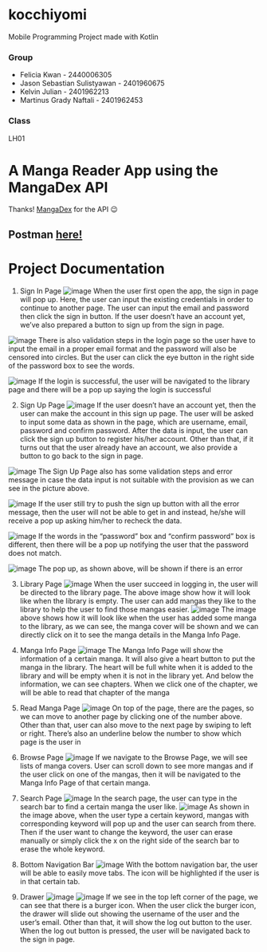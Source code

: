 # kocchiyomi
Mobile Programming Project made with Kotlin

### Group
- Felicia Kwan - 2440006305
- Jason Sebastian Sulistyawan - 2401960675
- Kelvin Julian - 2401962213
- Martinus Grady Naftali - 2401962453


### Class
LH01

# A Manga Reader App using the MangaDex API
Thanks! <a href='https://api.mangadex.org/docs/'>MangaDex</a> for the API 😉

## Postman <a href='https://app.getpostman.com/join-team?invite_code=b7f14b6a982de8934298486a70c55ce5&target_code=74ad2e0efa9109c3df227b61951511ac'>here!</a>

# Project Documentation

1.	Sign In Page
 ![image](./images/1.png)
When the user first open the app, the sign in page will pop up. Here, the user can input the existing credentials in order to continue to another page. The user can input the email and password then click the sign in button. If the user doesn’t have an account yet, we’ve also prepared a button to sign up from the sign in page.

 ![image](./images/2.png)
There is also validation steps in the login page so the user have to input the email in a proper email format and the password will also be censored into circles. But the user can click the eye button in the right side of the password box to see the words.

  ![image](./images/3.png)
If the login is successful, the user will be navigated to the library page and there will be a pop up saying the login is successful

2.	Sign Up Page
  ![image](./images/4.png)
If the user doesn’t have an account yet, then the user can make the account in this sign up page. The user will be asked to input some data as shown in the page, which are username, email, password and confirm password. After the data is input, the user can click the sign up button to register his/her account. Other than that, if it turns out that the user already have an account, we also provide a button to go back to the sign in page.
 
 ![image](./images/5.png)
The Sign Up Page also has some validation steps and error message in case the data input is not suitable with the provision as we can see in the picture above. 
 
  ![image](./images/6.png)
If the user still try to push the sign up button with all the error message, then the user will not be able to get in and instead, he/she will receive a pop up asking him/her to recheck the data.
 
 ![image](./images/7.png)
If the words in the “password” box and “confirm password” box is different, then there will be a pop up notifying the user that the password does not match. 

  ![image](./images/8.jpg)
The pop up, as shown above, will be shown if there is an error

3.	Library Page
  ![image](./images/9.png)
When the user succeed in logging in, the user will be directed to the library page. The above image show how it will look like when the library is empty. The user can add mangas they like to the library to help the user to find those mangas easier. 
  ![image](./images/10.png)
The image above shows how it will look like when the user has added some manga to the library, as we can see, the manga cover will be shown and we can directly click on it to see the manga details in the Manga Info Page. 

4.	Manga Info Page
  ![image](./images/11.png)
The Manga Info Page will show the information of a certain manga. It will also give a heart button to put the manga in the library. The heart will be full white when it is added to the library and will be empty when it is not in the library yet. And below the information, we can see chapters. When we click one of the chapter, we will be able to read that chapter of the manga



5.	Read Manga Page
  ![image](./images/12.png)
On top of the page, there are the pages, so we can move to another page by clicking one of the number above. Other than that, user can also move to the next page by swiping to left or right. There’s also an underline below the number to show which page is the user in

6.	Browse Page
  ![image](./images/13.png)
If we navigate to the Browse Page, we will see lists of manga covers. User can scroll down to see more mangas and if the user click on one of the mangas, then it will be navigated to the Manga Info Page of that certain manga.

7.	Search Page
  ![image](./images/14.png)
In the search page, the user can type in the search bar to find a certain manga the user like.
  ![image](./images/15.png)
As shown in the image above, when the user type a certain keyword, mangas with corresponding keyword will pop up and the user can search from there. Then if the user want to change the keyword, the user can erase manually or simply click the x on the right side of the search bar to erase the whole keyword. 

8.	Bottom Navigation Bar
  ![image](./images/16.png)
With the bottom navigation bar, the user will be able to easily move tabs. The icon will be highlighted if the user is in that certain tab.
9.	Drawer
  ![image](./images/17.png)
  ![image](./images/18.png)
If we see in the top left corner of the page, we can see that there is a burger icon. When the user click the burger icon, the drawer will slide out showing the username of the user and the user’s email. Other than that, it will show the log out button to the user. When the log out button is pressed, the user will be navigated back to the sign in page.

